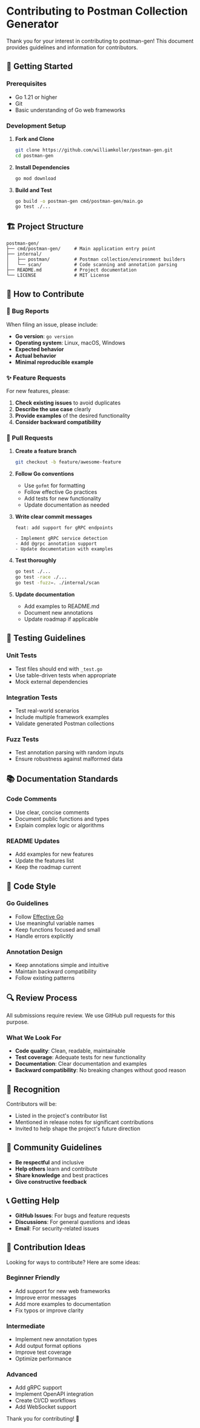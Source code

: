 # Contributing to Postman Collection Generator

Thank you for your interest in contributing to postman-gen! This document provides guidelines and information for contributors.

## 🚀 Getting Started

### Prerequisites

- Go 1.21 or higher
- Git
- Basic understanding of Go web frameworks

### Development Setup

1. **Fork and Clone**

   ```bash
   git clone https://github.com/williamkoller/postman-gen.git
   cd postman-gen
   ```

2. **Install Dependencies**

   ```bash
   go mod download
   ```

3. **Build and Test**
   ```bash
   go build -o postman-gen cmd/postman-gen/main.go
   go test ./...
   ```

## 🏗️ Project Structure

```
postman-gen/
├── cmd/postman-gen/     # Main application entry point
├── internal/
│   ├── postman/         # Postman collection/environment builders
│   └── scan/            # Code scanning and annotation parsing
├── README.md            # Project documentation
└── LICENSE              # MIT License
```

## 📝 How to Contribute

### 🐛 Bug Reports

When filing an issue, please include:

- **Go version**: `go version`
- **Operating system**: Linux, macOS, Windows
- **Expected behavior**
- **Actual behavior**
- **Minimal reproducible example**

### ✨ Feature Requests

For new features, please:

1. **Check existing issues** to avoid duplicates
2. **Describe the use case** clearly
3. **Provide examples** of the desired functionality
4. **Consider backward compatibility**

### 🔧 Pull Requests

1. **Create a feature branch**

   ```bash
   git checkout -b feature/awesome-feature
   ```

2. **Follow Go conventions**

   - Use `gofmt` for formatting
   - Follow effective Go practices
   - Add tests for new functionality
   - Update documentation as needed

3. **Write clear commit messages**

   ```
   feat: add support for gRPC endpoints

   - Implement gRPC service detection
   - Add @grpc annotation support
   - Update documentation with examples
   ```

4. **Test thoroughly**

   ```bash
   go test ./...
   go test -race ./...
   go test -fuzz=. ./internal/scan
   ```

5. **Update documentation**
   - Add examples to README.md
   - Document new annotations
   - Update roadmap if applicable

## 🧪 Testing Guidelines

### Unit Tests

- Test files should end with `_test.go`
- Use table-driven tests when appropriate
- Mock external dependencies

### Integration Tests

- Test real-world scenarios
- Include multiple framework examples
- Validate generated Postman collections

### Fuzz Tests

- Test annotation parsing with random inputs
- Ensure robustness against malformed data

## 📚 Documentation Standards

### Code Comments

- Use clear, concise comments
- Document public functions and types
- Explain complex logic or algorithms

### README Updates

- Add examples for new features
- Update the features list
- Keep the roadmap current

## 🎨 Code Style

### Go Guidelines

- Follow [Effective Go](https://golang.org/doc/effective_go.html)
- Use meaningful variable names
- Keep functions focused and small
- Handle errors explicitly

### Annotation Design

- Keep annotations simple and intuitive
- Maintain backward compatibility
- Follow existing patterns

## 🔍 Review Process

All submissions require review. We use GitHub pull requests for this purpose.

### What We Look For

- **Code quality**: Clean, readable, maintainable
- **Test coverage**: Adequate tests for new functionality
- **Documentation**: Clear documentation and examples
- **Backward compatibility**: No breaking changes without good reason

## 🌟 Recognition

Contributors will be:

- Listed in the project's contributor list
- Mentioned in release notes for significant contributions
- Invited to help shape the project's future direction

## 🤝 Community Guidelines

- **Be respectful** and inclusive
- **Help others** learn and contribute
- **Share knowledge** and best practices
- **Give constructive feedback**

## 📞 Getting Help

- **GitHub Issues**: For bugs and feature requests
- **Discussions**: For general questions and ideas
- **Email**: For security-related issues

## 🎯 Contribution Ideas

Looking for ways to contribute? Here are some ideas:

### Beginner Friendly

- Add support for new web frameworks
- Improve error messages
- Add more examples to documentation
- Fix typos or improve clarity

### Intermediate

- Implement new annotation types
- Add output format options
- Improve test coverage
- Optimize performance

### Advanced

- Add gRPC support
- Implement OpenAPI integration
- Create CI/CD workflows
- Add WebSocket support

Thank you for contributing! 🙏
